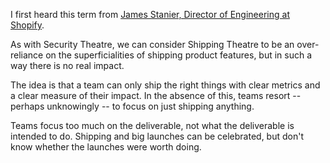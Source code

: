 I first heard this term from [James Stanier, Director of Engineering at Shopify](https://twitter.com/jstanier).

As with Security Theatre, we can consider Shipping Theatre to be an over-reliance on the superficialities of shipping product features, but in such a way there is no real impact.

The idea is that a team can only ship the right things with clear metrics and a clear measure of their impact. In the absence of this, teams resort -- perhaps unknowingly -- to focus on just shipping anything.

Teams focus too much on the deliverable, not what the deliverable is intended to do. Shipping and big launches can be celebrated, but don't know whether the launches were worth doing.
